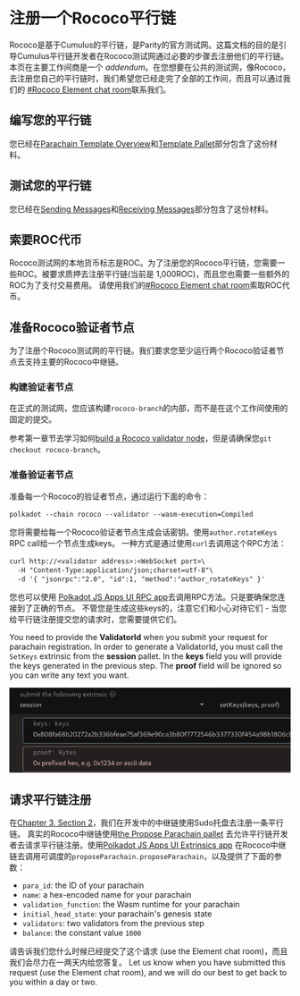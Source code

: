 # 注册一个Rococo平行链

Rococo是基于Cumulus的平行链，是Parity的官方测试网。这篇文档的目的是引导Cumulus平行链开发者在Rococo测试网通过必要的步骤去注册他们的平行链。
本页在主要工作间商是一个 _addendum_。在您想要在公共的测试网，像Rococo，去注册您自己的平行链时，我们希望您已经走完了全部的工作间，而且可以通过我们的
[#Rococo Element chat room](https://app.element.io/#/room/!WuksvCDImqYSxvNmua:matrix.parity.io?via=matrix.org)联系我们。


## 编写您的平行链

您已经在[Parachain Template Overview](../5-develop/1-template-overview.md)和[Template Pallet](../5-develop/3-template-pallet.md)部分包含了这份材料。


## 测试您的平行链

您已经在[Sending Messages](../5-develop/4-sending-messages.md)和[Receiving Messages](../5-develop/5-receiving-messages.md)部分包含了这份材料。


## 索要ROC代币

Rococo测试网的本地货币标志是ROC。为了注册您的Rococo平行链，您需要一些ROC。被要求质押去注册平行链(当前是 1,000ROC)，而且您也需要一些额外的ROC为了支付交易费用。
请使用我们的[#Rococo Element chat room](https://app.element.io/#/room/!WuksvCDImqYSxvNmua:matrix.parity.io?via=matrix.org)索取ROC代币。


## 准备Rococo验证者节点

为了注册个Rococo测试网的平行链。我们要求您至少运行两个Rococo验证者节点去支持主要的Rococo中继链。


### 构建验证者节点

在正式的测试网，您应该构建`rococo-branch`的内部，而不是在这个工作间使用的固定的提交。


参考第一章节去学习如何[build a Rococo validator node](../1-prep/1-compiling.md#building-a-relay-chain-node)，但是请确保您`git checkout rococo-branch`。


### 准备验证者节点

准备每一个Rococo的验证者节点，通过运行下面的命令：

```shell
polkadot --chain rococo --validator --wasm-execution=Compiled
```

您将需要给每一个Rococo验证者节点生成会话密钥。使用`author.rotateKeys` RPC call给一个节点生成keys。
一种方式是通过使用`curl`去调用这个RPC方法：

```shell
curl http://<validator address>:<WebSocket port>\
  -H "Content-Type:application/json;charset=utf-8"\
  -d '{ "jsonrpc":"2.0", "id":1, "method":"author_rotateKeys" }'
```

您也可以使用 [Polkadot JS Apps UI RPC app](https://polkadot.js.org/apps/#/rpc)去调用RPC方法。只是要确保您连接到了正确的节点。
不管您是生成这些keys的，注意它们和小心对待它们 - 当您给平行链注册提交您的请求时，您需要提供它们。

You need to provide the **ValidatorId** when you submit your request for parachain registration.
In order to generate a ValidatorId, you must call the `SetKeys` extrinsic from the **session** pallet.
In the **keys** field you will provide the keys generated in the previous step.
The **proof** field will be ignored so you can write any text you want.

![session_keys](../../assets/img/session-keys.png)

## 请求平行链注册

在[Chapter 3, Section 2](../3-parachains/2-register.md)，我们在开发中的中继链使用Sudo托盘去注册一条平行链。
真实的Rococo中继链使用[the Propose Parachain pallet](https://github.com/paritytech/polkadot/blob/rococo-branch/runtime/rococo/src/propose_parachain.rs)
去允许平行链开发者去请求平行链注册。使用[Polkadot JS Apps UI Extrinsics app](https://polkadot.js.org/apps/#/extrinsics?rpc=wss://rococo-rpc.polkadot.io)
在Rococo中继链去调用可调度的`proposeParachain.proposeParachain`，以及提供了下面的参数：


- `para_id`: the ID of your parachain
- `name`: a hex-encoded name for your parachain
- `validation_function`: the Wasm runtime for your parachain
- `initial_head_state`: your parachain's genesis state
- `validators`: two validators from the previous step
- `balance`: the constant value `1000`

请告诉我们您什么时候已经提交了这个请求 (use the Element chat room)，而且我们会尽力在一两天内给您答复。
Let us know when you have submitted this request (use the Element chat room), and we will do our
best to get back to you within a day or two.
